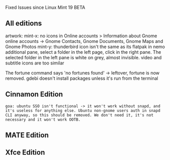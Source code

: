 Fixed Issues since Linux Mint 19 BETA

All editions
------------

artwork:
    mint-x:
        no icons in Online accounts > Information about Gnome online accounts -> Gnome Contacts, Gnome Documents, Gnome Maps and Gnome Photos
    mint-y:
        thunderbird icon isn't the same as its flatpak
        in nemo additional pane, select a folder in the left page, click in the right pane. The selected folder in the left pane is white on grey, almost invisible.
        video and subtitle icons are too similar

The fortune command says 'no fortunes found' -> leftover, fortune is now removed.
gdebi doesn't install packages unless it's run from the terminal

Cinnamon Edition
----------------
    goa: ubuntu SSO isn't functional -> it won't work without snapd, and it's useless for anything else. Ubuntu non-gnome users auth in snapd CLI anyway, so this should be removed. We don't need it, it's not necessary and it won't work OOTB.

MATE Edition
------------

Xfce Edition
------------
